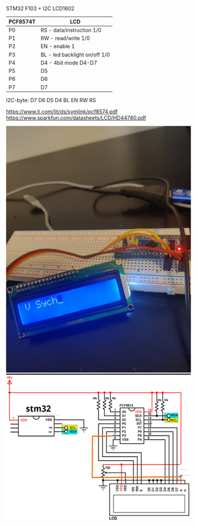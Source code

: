 STM32 F103 + I2C LCD1602

| PCF8574T | LCD |
| ---      | --- |
| P0       | RS - data/instruction 1/0 |
| P1       | RW - read/write 1/0 |
| P2       | EN - enable 1 |
| P3       | BL - led backlight on/off 1/0 |
| P4       | D4 - 4bit mode D4-D7 |
| P5       | D5 |
| P6       | D6 |
| P7       | D7 |
 
I2C-byte: D7 D6 D5 D4 BL EN RW RS

https://www.ti.com/lit/ds/symlink/pcf8574.pdf
https://www.sparkfun.com/datasheets/LCD/HD44780.pdf


![i2c_breadboard](Docs/i2c_breadboard.jpg)
![i2c_lcd1602](Docs/i2c_lcd1602.png)